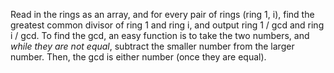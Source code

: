 Read in the rings as an array, and for every pair of rings (ring 1, i), find the greatest common divisor of ring 1 and ring i, and output ring 1 / gcd and ring i / gcd. To find the gcd, an easy function is to take the two numbers, and *while they are not equal*, subtract the smaller number from the larger number. Then, the gcd is either number (once they are equal).
